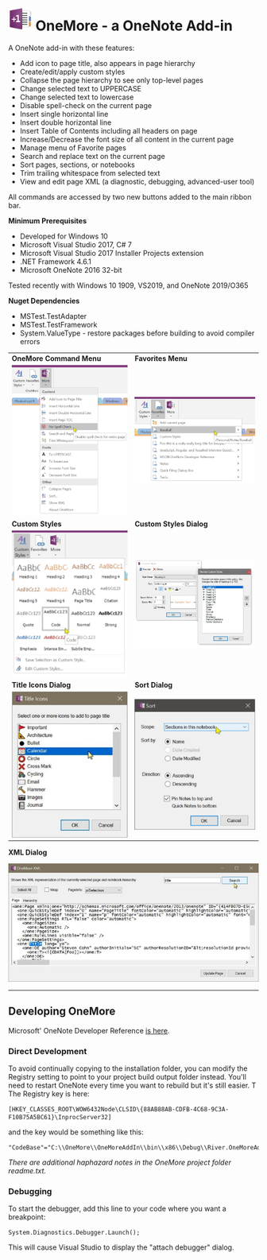 ﻿# ![logo](Screenshots/Logo.jpg "logo") OneMore - a OneNote Add-in

A OneNote add-in with these features:

* Add icon to page title, also appears in page hierarchy
* Create/edit/apply custom styles
* Collapse the page hierarchy to see only top-level pages
* Change selected text to UPPERCASE
* Change selected text to lowercase
* Disable spell-check on the current page
* Insert single horizontal line
* Insert double horizontal line
* Insert Table of Contents including all headers on page
* Increase/Decrease the font size of all content in the current page
* Manage menu of Favorite pages
* Search and replace text on the current page
* Sort pages, sections, or notebooks
* Trim trailing whitespace from selected text
* View and edit page XML (a diagnostic, debugging, advanced-user tool)

All commands are accessed by two new buttons added to the main ribbon bar.

**Minimum Prerequisites**

* Developed for Windows 10
* Microsoft Visual Studio 2017, C# 7
* Microsoft Visual Studio 2017 Installer Projects extension
* .NET Framework 4.6.1
* Microsoft OneNote 2016 32-bit

Tested recently with Windows 10 1909, VS2019, and OneNote 2019/O365

**Nuget Dependencies**

* MSTest.TestAdapter
* MSTest.TestFramework
* System.ValueType - restore packages before building to avoid compiler errors

|                                                        |                                                      |
| ------------------------------------------------------ | ---------------------------------------------------- |
| **OneMore Command Menu**                               | **Favorites Menu**                                   |
| ![Command Menu](Screenshots/MoreMenu.png)              | ![Favorites Menu](Screenshots/FavoritesMenu.png)     | 
| **Custom Styles**                                      | **Custom Styles Dialog**                             |
| ![Styles](Screenshots/CustomStyles.png)                | ![Styles Dialog](Screenshots/CustomStylesDialog.png) |
| **Title Icons Dialog**                                 | **Sort Dialog**                                      |
| ![Title Icon Dialog](Screenshots/TItleIconsDialog.png) | ![Sort Dialog](Screenshots/SortDialog.png)           |

**XML Dialog**

![XML Dialog](Screenshots/XmlDialog.jpg)

---

## Developing OneMore

Microsoft' OneNote Developer Reference 
[is here](https://docs.microsoft.com/en-us/office/client-developer/onenote/onenote-developer-reference).

### Direct Development

To avoid continually copying to the installation folder, you can modify the Registry setting to point to your project build output folder instead. You'll
need to restart OneNote every time you want to rebuild but it's still easier. T
The Registry key is here:

    [HKEY_CLASSES_ROOT\WOW6432Node\CLSID\{88AB88AB-CDFB-4C68-9C3A-F10B75A5BC61}\InprocServer32]

and the key would be something like this:

	"CodeBase"="C:\\OneMore\\OneMoreAddIn\\bin\\x86\\Debug\\River.OneMoreAddIn.dll"

*There are additional haphazard notes in the OneMore project folder readme.txt.*


### Debugging

To start the debugger, add this line to your code where you want a breakpoint:

    System.Diagnostics.Debugger.Launch();

This will cause Visual Studio to display the "attach debugger" dialog.
